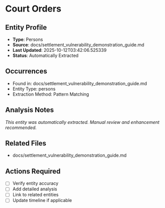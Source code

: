 # Court Orders

## Entity Profile
- **Type**: Persons
- **Source**: docs/settlement_vulnerability_demonstration_guide.md
- **Last Updated**: 2025-10-12T03:42:06.525339
- **Status**: Automatically Extracted

## Occurrences
- Found in: docs/settlement_vulnerability_demonstration_guide.md
- Entity Type: persons
- Extraction Method: Pattern Matching

## Analysis Notes
*This entity was automatically extracted. Manual review and enhancement recommended.*

## Related Files
- docs/settlement_vulnerability_demonstration_guide.md

## Actions Required
- [ ] Verify entity accuracy
- [ ] Add detailed analysis
- [ ] Link to related entities
- [ ] Update timeline if applicable
